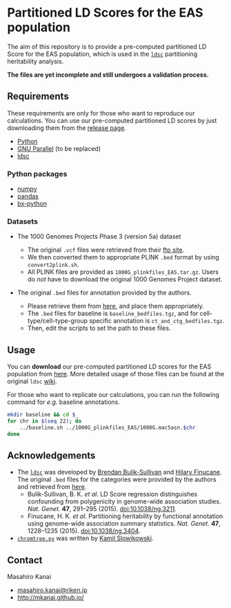 # Partitioned LD Scores for the EAS population

The aim of this repository is to provide a pre-computed partitioned LD Score for the EAS population, which is used in the [`ldsc`](https://github.com/bulik/ldsc) partitioning heritability analysis.

**The files are yet incomplete and still undergoes a validation process.**

## Requirements
These requirements are only for those who want to reproduce our calculations. You can use our pre-computed partitioned LD scores by just downloading them from the [release page](https://github.com/mkanai/eas_partitioned_ldscore/releases).

* [Python](https://www.python.org/)
* [GNU Parallel](http://www.gnu.org/software/parallel/) (to be replaced)
* [ldsc](https://github.com/bulik/ldsc)

### Python packages
* [numpy](http://www.numpy.org/)
* [pandas](http://pandas.pydata.org/)
* [bx-python](https://pypi.python.org/pypi/bx-python)

### Datasets
* The 1000 Genomes Projects Phase 3 (version 5a) dataset
    * The original `.vcf` files were retrieved from their [ftp site](ftp://ftp.1000genomes.ebi.ac.uk/vol1/ftp/release/20130502/).
    * We then converted them to appropriate PLINK `.bed` format by using `convert2plink.sh`.
    * All PLINK files are provided as `1000G_plinkfiles_EAS.tar.gz`. Users do *not* have to download the original 1000 Genomes Project dataset.

* The original `.bed` files for annotation provided by the authors.
    * Please retrieve them from [here](http://data.broadinstitute.org/alkesgroup/LDSCORE/), and place them appropriately.
    * The `.bed` files for baseline is `baseline_bedfiles.tgz`, and for cell-type/cell-type-group specific annotation is `ct_and_ctg_bedfiles.tgz`.
    * Then, edit the scripts to set the path to these files.

## Usage
You can **download** our pre-computed partitioned LD scores for the EAS population from [here](https://github.com/mkanai/eas_partitioned_ldscore/releases). More detailed usage of those files can be found at the original `ldsc` [wiki](https://github.com/bulik/ldsc/wiki/Partitioned-Heritability).

For those who want to replicate our calculations, you can run the following command for *e.g.* baseline annotations.
```bash
mkdir baseline && cd $_
for chr in $(seq 22); do
    ../baseline.sh ../1000G_plinkfiles_EAS/1000G.mac5asn.$chr
done
```

## Acknowledgements

* The [`ldsc`](https://github.com/bulik/ldsc) was developed by [Brendan Bulik-Sullivan](https://github.com/bulik) and [Hilary Finucane](https://github.com/bulik). The original `.bed` files for the categories were provided by the authors and retrieved from [here](http://data.broadinstitute.org/alkesgroup/LDSCORE/).
    - Bulik-Sullivan, B. K. *et al.* LD Score regression distinguishes confounding from polygenicity in genome-wide association studies. *Nat. Genet.* **47**, 291–295 (2015). [doi:10.1038/ng.3211](http://www.nature.com/doifinder/10.1038/ng.3211).
    - Finucane, H. K. *et al.* Partitioning heritability by functional annotation using genome-wide association summary statistics. *Nat. Genet.* **47**, 1228–1235 (2015). [doi:10.1038/ng.3404](http://www.nature.com/doifinder/10.1038/ng.3404).
* [`chromtree.py`](https://gist.github.com/slowkow/7220475) was written by [Kamil Slowikowski](https://github.com/slowkow).

## Contact
Masahiro Kanai
* masahiro.kanai@riken.jp
* http://mkanai.github.io/
